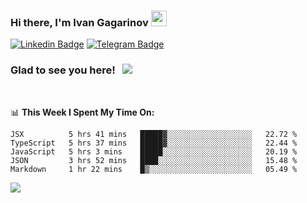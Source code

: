 ### Hi there, I'm Ivan Gagarinov <img src="https://media.giphy.com/media/hvRJCLFzcasrR4ia7z/giphy.gif" width="25px">

[![Linkedin Badge](https://img.shields.io/badge/-LinkedIn-0e76a8?style=flat-square&logo=Linkedin&logoColor=white)](https://linkedin.com/in/ivan-gagarinov-142ba3141/)
[![Telegram Badge](https://img.shields.io/badge/-Telegram-0088cc?style=flat-square&logo=Telegram&logoColor=white)](https://t.me/igagarinov)

### Glad to see you here! &nbsp; ![](https://visitor-badge.glitch.me/badge?page_id=dzencot.dzencot)

</br>

📊 **This Week I Spent My Time On:**
<!--START_SECTION:waka-->
```text
JSX          5 hrs 41 mins   █████▓░░░░░░░░░░░░░░░░░░░   22.72 % 
TypeScript   5 hrs 37 mins   █████▓░░░░░░░░░░░░░░░░░░░   22.44 % 
JavaScript   5 hrs 3 mins    █████░░░░░░░░░░░░░░░░░░░░   20.19 % 
JSON         3 hrs 52 mins   ████░░░░░░░░░░░░░░░░░░░░░   15.48 % 
Markdown     1 hr 22 mins    █▒░░░░░░░░░░░░░░░░░░░░░░░   05.49 % 
```
<!--END_SECTION:waka-->

[![](https://github-readme-stats.vercel.app/api?username=dzencot&theme=gruvbox)](https://github.com/dzencot)
